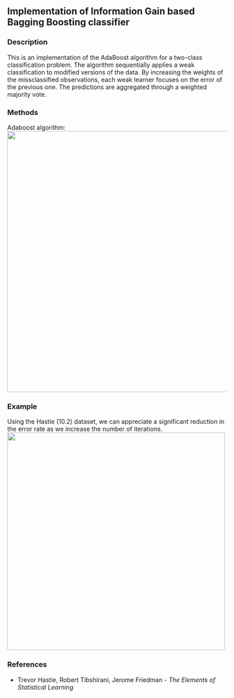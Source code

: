 
## Implementation of Information Gain based Bagging Boosting classifier

### Description

This is an implementation of the AdaBoost algorithm for a two-class classification problem. The algorithm sequentially applies a weak classification to modified versions of the data. By increasing the weights of the missclassified observations, each weak learner focuses on the error of the previous one. The predictions are aggregated through a weighted majority vote. 

### Methods
Adaboost algorithm: <br />
<img src="https://drive.google.com/file/d/0B1-nrGrfxtnjREgwZVlzY3I0TFE/view" width="600"> <br />

### Example
Using the Hastie (10.2) dataset, we can appreciate a significant reduction in the error rate as we increase the number of iterations. <br />
<img src="https://github.com/jaimeps/adaboost-implementation/blob/master/images/error_rate.png" width="500"> <br />

### References
- Trevor Hastie, Robert Tibshirani, Jerome Friedman - *The Elements of Statistical Learning*